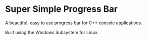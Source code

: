 # Super Simple Progress Bar
A beautiful, easy to use progress bar for C++ console applications.



Built using the Windows Subsystem for Linux.